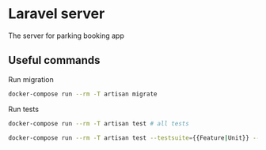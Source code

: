 # Laravel server 

The server for parking booking app


## Useful commands


Run migration

```bash
docker-compose run --rm -T artisan migrate
```

Run tests

```bash
docker-compose run --rm -T artisan test # all tests
```

```bash
docker-compose run --rm -T artisan test --testsuite={{Feature|Unit}} --stop-on-failure # only specific test suites
```
